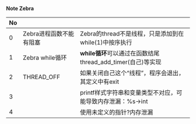 **Note Zebra**

|No|||
|--|--|--|
|0|Zebra进程函数不能有阻塞|Zebra的thread不是线程，只是添加到在while(1)中按序执行|
|1|Zebra while循环|**while循环**可以通过在函数结尾thread_add_timer(自己)等实现|
|2|THREAD_OFF|如果关闭自己这个“线程”，程序会退出，其定义中有exit|
|3||printf样式字符串和变量类型不对应，可能导致内存泄漏：%s->int|
|4||使用未定义的指针?内存泄漏|
